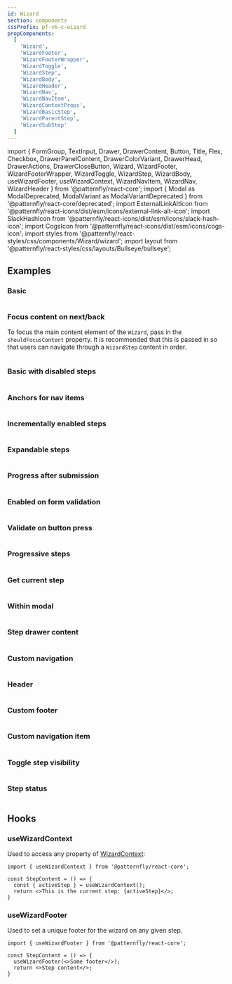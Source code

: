 ```yaml
---
id: Wizard
section: components
cssPrefix: pf-v6-c-wizard
propComponents:
  [
    'Wizard',
    'WizardFooter',
    'WizardFooterWrapper',
    'WizardToggle',
    'WizardStep',
    'WizardBody',
    'WizardHeader',
    'WizardNav',
    'WizardNavItem',
    'WizardContextProps',
    'WizardBasicStep',
    'WizardParentStep',
    'WizardSubStep'
  ]
---
```


import {
FormGroup,
TextInput,
Drawer,
DrawerContent,
Button,
Title,
Flex,
Checkbox,
DrawerPanelContent,
DrawerColorVariant,
DrawerHead,
DrawerActions,
DrawerCloseButton,
Wizard,
WizardFooter,
WizardFooterWrapper,
WizardToggle,
WizardStep,
WizardBody,
useWizardFooter,
useWizardContext,
WizardNavItem,
WizardNav,
WizardHeader
} from '@patternfly/react-core';
import { Modal as ModalDeprecated, ModalVariant as ModalVariantDeprecated } from '@patternfly/react-core/deprecated';
import ExternalLinkAltIcon from '@patternfly/react-icons/dist/esm/icons/external-link-alt-icon';
import SlackHashIcon from '@patternfly/react-icons/dist/esm/icons/slack-hash-icon';
import CogsIcon from '@patternfly/react-icons/dist/esm/icons/cogs-icon';
import styles from '@patternfly/react-styles/css/components/Wizard/wizard';
import layout from '@patternfly/react-styles/css/layouts/Bullseye/bullseye';

## Examples

### Basic

```ts file="./WizardBasic.tsx"

```

### Focus content on next/back

To focus the main content element of the `Wizard`, pass in the `shouldFocusContent` property. It is recommended that this is passed in so that users can navigate through a `WizardStep` content in order.

```ts file="./WizardFocusOnNextBack.tsx"

```

### Basic with disabled steps

```ts file="./WizardBasicDisabledSteps.tsx"

```

### Anchors for nav items

```ts file="./WizardWithNavAnchors.tsx"

```

### Incrementally enabled steps

```ts file="./WizardStepVisitRequired.tsx"

```

### Expandable steps

```ts file="./WizardExpandableSteps.tsx"

```

### Progress after submission

```ts file="./WizardWithSubmitProgress.tsx"

```

### Enabled on form validation

```ts file="./WizardEnabledOnFormValidation.tsx"

```

### Validate on button press

```ts file="./WizardValidateOnButtonPress.tsx"

```

### Progressive steps

```ts file="./WizardProgressiveSteps.tsx"

```

### Get current step

```ts file="./WizardGetCurrentStep.tsx"

```

### Within modal

```ts file="./WizardWithinModal.tsx"

```

### Step drawer content

```ts file="./WizardStepDrawerContent.tsx"

```

### Custom navigation

```ts file="./WizardWithCustomNav.tsx"

```

### Header

```ts file="./WizardWithHeader.tsx"

```

### Custom footer

```ts file="./WizardWithCustomFooter.tsx"

```

### Custom navigation item

```ts file="./WizardWithCustomNavItem.tsx"

```

### Toggle step visibility

```ts file="./WizardToggleStepVisibility.tsx"

```

### Step status

```ts file="./WizardStepStatus.tsx"

```

## Hooks

### useWizardContext

Used to access any property of [WizardContext](#wizardcontextprops):

```noLive
import { useWizardContext } from '@patternfly/react-core';

const StepContent = () => {
  const { activeStep } = useWizardContext();
  return <>This is the current step: {activeStep}</>;
}
```

### useWizardFooter

Used to set a unique footer for the wizard on any given step.

```noLive
import { useWizardFooter } from '@patternfly/react-core';

const StepContent = () => {
  useWizardFooter(<>Some footer</>);
  return <>Step content</>;
}
```
